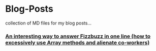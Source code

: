 # Blog-Posts
collection of MD files for my blog posts...


### [An interesting way to answer Fizzbuzz in one line (how to excessively use Array methods and alienate co-workers)](https://github.com/Phl3bas/Blog-Posts/blob/master/How_to_answer_fizzbuzz_with_one_line_of_code.md)
